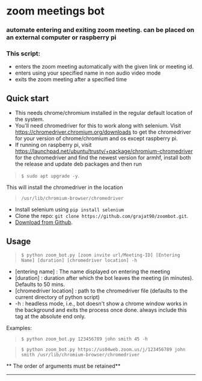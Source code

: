 # zoom meetings bot

### automate entering and exiting zoom meeting. can be placed on an external computer or raspberry pi

### This script:
- enters the zoom meeting automatically with the given link or meeting id.
- enters using your specified name in non audio video mode
- exits the zoom meeting after a specified time



## Quick start
- This needs chrome/chromium installed in the regular default location of the system.
- You'll need chromedriver for this to work along with selenium. Visit https://chromedriver.chromium.org/downloads to get the chromedriver for your version of chrome/chromium and os except raspberry pi. 
- If running on raspberry pi, visit https://launchpad.net/ubuntu/trusty/+package/chromium-chromedriver for the chromedriver and find the newest version for armhf, install both the release and update deb packages and then run

>  `$ sudo apt upgrade -y`. 
 
 This will install the chromedriver in the location 

> `/usr/lib/chromium-browser/chromedriver`

- Install selenium using `pip install selenium`
- Clone the repo: `git clone https://github.com/grajat90/zoombot.git`.
- [Download from Github](https://github.com/grajat90/zoombot/archive/master.zip).


## Usage

> `$ python zoom_bot.py [zoom invite url/Meeting-ID] [Entering Name] [duration] [chromedriver location] -h`
 
 - [entering name] : The name displayed on entering the meeting
 - [duration] : duration after which the bot leaves the meeting (in minutes). Defaults to 50 mins.
 - [chromedriver location] : path to the chromedriver file (defaults to the current directory of python script)
- -h : headless mode, i.e., bot doesn't show a chrome window works in the background and exits the process once done. always include this tag at the absolute end only.

Examples:

> `$ python zoom_bot.py 123456789 john smith 45 -h`

> `$ python zoom_bot.py https://us04web.zoom.us/j/123456789 john smith /usr/lib/chromium-browser/chromedriver`

** The order of arguments must be retained**
***

 


